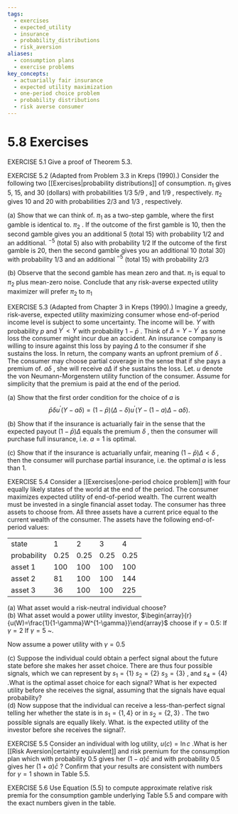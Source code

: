 ```yaml
---
tags:
  - exercises
  - expected_utility
  - insurance
  - probability_distributions
  - risk_aversion
aliases:
  - consumption plans
  - exercise problems
key_concepts:
  - actuarially fair insurance
  - expected utility maximization
  - one-period choice problem
  - probability distributions
  - risk averse consumer
---
```


# 5.8 Exercises  

EXERCISE 5.1 Give a proof of Theorem 5.3.  

EXERCISE 5.2 (Adapted from Problem 3.3 in Kreps (1990).) Consider the following two [[Exercises|probability distributions]] of consumption. $\pi_{1}$ gives 5, 15, and 30 (dollars) with probabilities $1/3$ $5/9$ , and $1/9$ , respectively. $\pi_{2}$ gives 10 and 20 with probabilities $2/3$ and $1/3$ , respectively.  

(a) Show that we can think of. $\pi_{1}$ as a two-step gamble, where the first gamble is identical to. $\pi_{2}$ . If the outcome of the first gamble is 10, then the second gamble gives you an additional 5 (total 15) with probability $1/2$ and an additional. $^{-5}$ (total 5) also with probability $1/2$ If the outcome of the first gamble is 20, then the second gamble gives you an additional 10 (total 30) with probability $1/3$ and an additional $^{-5}$ (total 15) with probability $2/3$  

(b) Observe that the second gamble has mean zero and that. $\pi_{1}$ is equal to $\pi_{2}$ plus mean-zero noise. Conclude that any risk-averse expected utility maximizer will prefer $\pi_{2}$ to $\pi_{1}$  

EXERCISE 5.3 (Adapted from Chapter 3 in Kreps (1990).) Imagine a greedy, risk-averse, expected utility maximizing consumer whose end-of-period income level is subject to some uncertainty. The income will be. $Y$ with probability $p$ and $Y^{\prime}<Y$ with probability $1-\bar{p}$ . Think of $\Delta=Y-Y^{\prime}$ as some loss the consumer might incur due an accident. An insurance company is willing to insure against this loss by paying $\Delta$ to the consumer if she sustains the loss. In return, the company wants an upfront premium of $\delta$ . The consumer may choose partial coverage in the sense that if she pays a premium of. $a\delta$ , she will receive $a\Delta$ if she sustains the loss. Let. $u$ denote the von Neumann-Morgenstern utility function of the consumer. Assume for simplicity that the premium is paid at the end of the period.  

(a) Show that the first order condition for the choice of $a$ is  
$$
\bar{p}\delta u^{\prime}(Y-a\delta)=(1-\bar{p})(\Delta-\delta)u^{\prime}(Y-(1-a)\Delta-a\delta).
$$  

(b) Show that if the insurance is actuarially fair in the sense that the expected payout $(1-\bar{p})\Delta$ equals the premium $\delta$ , then the consumer will purchase full insurance, i.e. $a=1$ is optimal.  

(c) Show that if the insurance is actuarially unfair, meaning $(1-\bar{p})\Delta<\delta$ , then the consumer will purchase partial insurance, i.e. the optimal $a$ is less than 1.  

EXERCISE 5.4  Consider a [[Exercises|one-period choice problem]] with four equally likely states of the world at the end of the period. The consumer maximizes expected utility of end-of-period wealth. The current wealth must be invested in a single financial asset today. The consumer has three assets to choose from. All three assets have a current price equal to the current wealth of the consumer. The assets have the following end-of-period values:  

<html><body><table><tr><td>state</td><td>1</td><td>2</td><td>3</td><td>4</td></tr><tr><td>probability</td><td>0.25</td><td>0.25</td><td>0.25</td><td>0.25</td></tr><tr><td>asset 1</td><td>100</td><td>100</td><td>100</td><td>100</td></tr><tr><td>asset 2</td><td>81</td><td>100</td><td>100</td><td>144</td></tr><tr><td>asset 3</td><td>36</td><td>100</td><td>100</td><td>225</td></tr></table></body></html>  

(a) What asset would a risk-neutral individual choose?   
(b) What asset would a power utility investor, $\begin{array}{r}{u(W)=\frac{1}{1-\gamma}W^{1-\gamma}}\end{array}$ choose if $\gamma=0.5\colon$ If $\gamma=2$ If $\gamma=5$ \~.  

Now assume a power utility with $\gamma=0.5$  

(c) Suppose the individual could obtain a perfect signal about the future state before she makes her asset choice. There are thus four possible signals, which we can represent by $s_{1}=\{1\}$ $s_{2}=\{2\}$ $s_{3}=\{3\}$ , and $s_{4}=\{4\}$ .What is the optimal asset choice for each signal? What is her expected utility before she receives the signal, assuming that the signals have equal probability?   
(d) Now suppose that the individual can receive a less-than-perfect signal telling her whether the state is in $s_{1}=\lbrace1,4\rbrace$ or in $s_{2}=\{2,3\}$ . The two possible signals are equally likely. What. is the expected utility of the investor before she receives the signal?.  

EXERCISE 5.5 Consider an individual with log utility, $u(c)=\ln{c}$ .What is her [[Risk Aversion|certainty equivalent]] and risk premium for the consumption plan which with probability 0.5 gives her $(1-\alpha)\bar{c}$ and with probability 0.5 gives her $(1+\alpha)\bar{c}$ ? Confirm that your results are consistent with numbers for $\gamma=1$ shown in Table 5.5.  

EXERCISE 5.6 Use Equation (5.5) to compute approximate relative risk premia for the consumption gamble underlying Table 5.5 and compare with the exact numbers given in the table.  